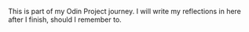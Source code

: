 This is part of my Odin Project journey. 
I will write my reflections in here after I finish, should I remember to. 